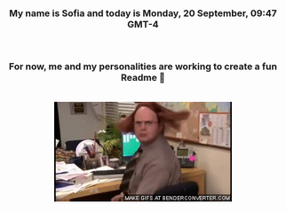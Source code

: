 


<div align="center">
<h3 >My name is Sofia and today is Monday, 20 September, 09:47 GMT-4</h3><br>
<h3 >For now, me and my personalities are working to create a fun Readme 👋
</h3><br>
<img src='img/dwight.gif' alt='working...'/>
</div>
